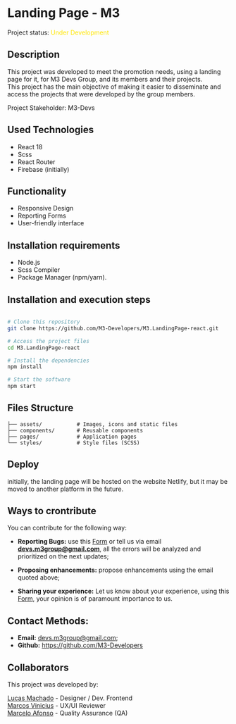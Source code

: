 # Landing Page - M3

Project status: <span style="color: rgb(255, 230, 0)">Under Development</span>

## Description

This project was developed to meet the promotion needs, using a landing page for it, for M3 Devs Group, and its members and their projects. <br />
This project has the main objective of making it easier to disseminate and access the projects that were developed by the   group members.

Project Stakeholder: M3-Devs

<!-- Landing page Link -->

## Used Technologies

- React 18
- Scss
- React Router
- Firebase (initially)

## Functionality

- Responsive Design
- Reporting Forms
- User-friendly interface

## Installation requirements

- Node.js
- Scss Compiler
- Package Manager (npm/yarn).

## Installation and execution steps
```bash

# Clone this repository
git clone https://github.com/M3-Developers/M3.LandingPage-react.git

# Access the project files 
cd M3.LandingPage-react

# Install the dependencies
npm install

# Start the software
npm start
```

## Files Structure

```plaintext
├── assets/           # Images, icons and static files
├── components/       # Reusable components
├── pages/            # Application pages
└── styles/           # Style files (SCSS)
```

## Deploy

initially, the landing page will be hosted on the website Netlify, but it may be moved to another platform in the future.

## Ways to crontribute

You can contribute for the following way:

- **Reporting Bugs:** use this [Form]() or tell us via email **devs.m3group@gmail.com**, all the errors will be analyzed and prioritized on the next updates;

- **Proposing enhancements:** propose enhancements using the email quoted above;

- **Sharing your experience:** Let us know about your experience, using this [Form](), your opinion is of paramount importance to us.

## Contact Methods:

- **Email:** devs.m3group@gmail.com;
- **Github:** https://github.com/M3-Developers

## Collaborators

This project was developed by:

[Lucas Machado](https://github.com/Dev-Machado05) - Designer / Dev. Frontend <br/>
[Marcos Vinicius](https://github.com/MarcosAmorim-dev) - UX/UI Reviewer<br/> 
[Marcelo Afonso](https://github.com/MarceloAfonso-dev) - Quality Assurance (QA)